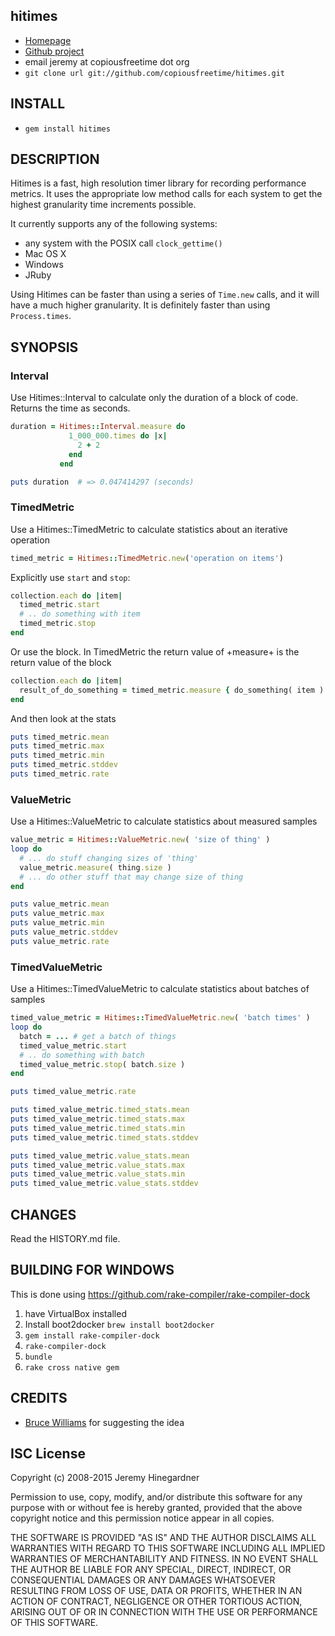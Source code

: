 ## hitimes

* [Homepage](http://github.com/copiousfreetime/hitimes)
* [Github project](http://github.com.org/copiousfreetime/hitimes)
* email jeremy at copiousfreetime dot org
* `git clone url git://github.com/copiousfreetime/hitimes.git`

## INSTALL

* `gem install hitimes`

## DESCRIPTION

Hitimes is a fast, high resolution timer library for recording
performance metrics.  It uses the appropriate low method calls for each
system to get the highest granularity time increments possible.

It currently supports any of the following systems:

* any system with the POSIX call `clock_gettime()`
* Mac OS X
* Windows
* JRuby

Using Hitimes can be faster than using a series of `Time.new` calls, and
it will have a much higher granularity. It is definitely faster than
using `Process.times`. 

## SYNOPSIS

### Interval

Use Hitimes::Interval to calculate only the duration of a block of code. Returns
the time as seconds.

``` ruby
duration = Hitimes::Interval.measure do
             1_000_000.times do |x|
               2 + 2
             end
           end

puts duration  # => 0.047414297 (seconds)
```

### TimedMetric

Use a Hitimes::TimedMetric to calculate statistics about an iterative operation

``` ruby
timed_metric = Hitimes::TimedMetric.new('operation on items')
```

Explicitly use `start` and `stop`:

``` ruby
collection.each do |item|
  timed_metric.start
  # .. do something with item
  timed_metric.stop
end
```

Or use the block.  In TimedMetric the return value of +measure+ is the return
value of the block

``` ruby
collection.each do |item|
  result_of_do_something = timed_metric.measure { do_something( item ) }
end
```
And then look at the stats

``` ruby
puts timed_metric.mean
puts timed_metric.max
puts timed_metric.min
puts timed_metric.stddev
puts timed_metric.rate
```
### ValueMetric 

Use a Hitimes::ValueMetric to calculate statistics about measured samples

``` ruby
value_metric = Hitimes::ValueMetric.new( 'size of thing' )
loop do
  # ... do stuff changing sizes of 'thing'
  value_metric.measure( thing.size )
  # ... do other stuff that may change size of thing
end

puts value_metric.mean
puts value_metric.max
puts value_metric.min
puts value_metric.stddev
puts value_metric.rate
```

### TimedValueMetric

Use a Hitimes::TimedValueMetric to calculate statistics about batches of samples

``` ruby
timed_value_metric = Hitimes::TimedValueMetric.new( 'batch times' )
loop do 
  batch = ... # get a batch of things
  timed_value_metric.start
  # .. do something with batch
  timed_value_metric.stop( batch.size )
end

puts timed_value_metric.rate

puts timed_value_metric.timed_stats.mean
puts timed_value_metric.timed_stats.max
puts timed_value_metric.timed_stats.min
puts timed_value_metric.timed_stats.stddev

puts timed_value_metric.value_stats.mean
puts timed_value_metric.value_stats.max
puts timed_value_metric.value_stats.min
puts timed_value_metric.value_stats.stddev
```

## CHANGES

Read the HISTORY.md file.

## BUILDING FOR WINDOWS

This is done using https://github.com/rake-compiler/rake-compiler-dock

1. have VirtualBox installed
2. Install boot2docker `brew install boot2docker`
3. `gem install rake-compiler-dock`
4. `rake-compiler-dock`
5. `bundle`
6. `rake cross native gem`

## CREDITS

* [Bruce Williams](https://github.com/bruce) for suggesting the idea

## ISC License

Copyright (c) 2008-2015 Jeremy Hinegardner

Permission to use, copy, modify, and/or distribute this software for any
purpose with or without fee is hereby granted, provided that the above
copyright notice and this permission notice appear in all copies.

THE SOFTWARE IS PROVIDED "AS IS" AND THE AUTHOR DISCLAIMS ALL WARRANTIES WITH
REGARD TO THIS SOFTWARE INCLUDING ALL IMPLIED WARRANTIES OF MERCHANTABILITY AND
FITNESS. IN NO EVENT SHALL THE AUTHOR BE LIABLE FOR ANY SPECIAL, DIRECT,
INDIRECT, OR CONSEQUENTIAL DAMAGES OR ANY DAMAGES WHATSOEVER RESULTING FROM
LOSS OF USE, DATA OR PROFITS, WHETHER IN AN ACTION OF CONTRACT, NEGLIGENCE OR
OTHER TORTIOUS ACTION, ARISING OUT OF OR IN CONNECTION WITH THE USE OR
PERFORMANCE OF THIS SOFTWARE.
